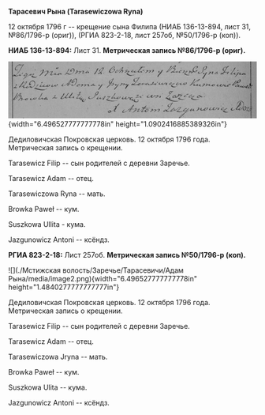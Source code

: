 **Тарасевич Рына (Tarasewiczowa Ryna)**

12 октября 1796 г -- крещение сына Филипа (НИАБ 136-13-894, лист 31,
№86/1796-р (ориг)), (РГИА 823-2-18, лист 257об, №50/1796-р (коп)).

**НИАБ 136-13-894:** Лист 31. **Метрическая запись №86/1796-р (ориг).**

![](./media/d3633e2588bed0c0b17aac59a10dcaee5a2a3394.png){width="6.496527777777778in"
height="1.0902416885389326in"}

Дедиловичская Покровская церковь. 12 октября 1796 года. Метрическая
запись о крещении.

Tarasewicz Filip -- сын родителей с деревни Заречье.

Tarasewicz Adam -- отец.

Tarasewiczowa Ryna -- мать.

Browka Paweł -- кум.

Suszkowa Ullita - кума.

Jazgunowicz Antoni -- ксёндз.

**РГИА 823-2-18:** Лист 257об. **Метрическая запись №50/1796-р (коп).**

![](./Мстижская волость/Заречье/Тарасевичи/Адам Рына/media/image2.png){width="6.496527777777778in"
height="1.4840277777777777in"}

Дедиловичская Покровская церковь. 12 октября 1796 года. Метрическая
запись о крещении.

Tarasewicz Filip -- сын родителей с деревни Заречье.

Tarasewicz Adam -- отец.

Tarasewiczowa Jryna -- мать.

Browka Paweł -- кум.

Suszkowa Ulita -- кума.

Jazgunowicz Antoni -- ксёндз.
